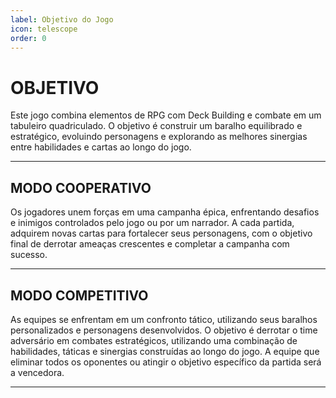```yaml
---
label: Objetivo do Jogo
icon: telescope
order: 0
---
```


# OBJETIVO

Este jogo combina elementos de RPG com Deck Building e combate em um tabuleiro quadriculado. O objetivo é construir um baralho equilibrado e estratégico, evoluindo personagens e explorando as melhores sinergias entre habilidades e cartas ao longo do jogo.

---

## MODO COOPERATIVO

Os jogadores unem forças em uma campanha épica, enfrentando desafios e inimigos controlados pelo jogo ou por um narrador. A cada partida, adquirem novas cartas para fortalecer seus personagens, com o objetivo final de derrotar ameaças crescentes e completar a campanha com sucesso.

---

## MODO COMPETITIVO
As equipes se enfrentam em um confronto tático, utilizando seus baralhos personalizados e personagens desenvolvidos. O objetivo é derrotar o time adversário em combates estratégicos, utilizando uma combinação de habilidades, táticas e sinergias construídas ao longo do jogo. A equipe que eliminar todos os oponentes ou atingir o objetivo específico da partida será a vencedora.

---